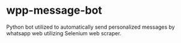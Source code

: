 # wpp-message-bot
Python bot utilized to automatically send personalized messages by whatsapp web utilizing Selenium web scraper.
